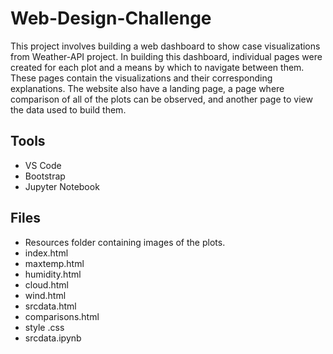 # Web-Design-Challenge

This project involves building a web dashboard to show case visualizations from Weather-API project.
In building this dashboard, individual pages were created for each plot and a means by which to navigate between them. These pages contain the visualizations and their corresponding explanations. The website also have a landing page, a page where  comparison of all of the plots can be observed, and another page to view the data used to build them.


## Tools

- VS Code
- Bootstrap
- Jupyter Notebook

## Files

- Resources folder containing images of the plots.
- index.html
- maxtemp.html
- humidity.html
- cloud.html
- wind.html
- srcdata.html
- comparisons.html
- style .css
- srcdata.ipynb